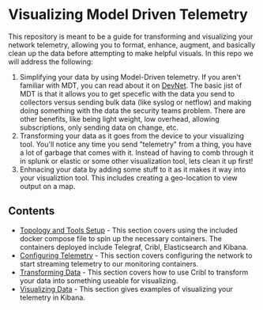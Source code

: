 # Visualizing Model Driven Telemetry

This repository is meant to be a guide for transforming and visualizing your network telemetry, allowing you to format, enhance, augment, and basically clean up the data before attempting to make helpful visuals. In this repo we will address the following:

1. Simplifying your data by using Model-Driven telemetry. If you aren't familiar with MDT, you can read about it on [DevNet](https://developer.cisco.com/docs/ios-xe/#!streaming-telemetry-quick-start-guide). The basic jist of MDT is that it allows you to get specefic with the data you send to collectors versus sending bulk data (like syslog or netflow) and making doing something with the data the security teams problem. There are other benefits, like being light weight, low overhead, allowing subscriptions, only sending data on change, etc.
2. Transforming your data as it goes from the device to your visualizing tool. You'll notice any time you send "telemetry" from a thing, you have a lot of garbage that comes with it. Instead of having to comb through it in splunk or elastic or some other visualization tool, lets clean it up first!
3. Enhnacing your data by adding some stuff to it as it makes it way into your visualiztion tool. This includes creating a geo-location to view output on a map.

## Contents
* [Topology and Tools Setup](docs/setup.md) - This section covers using the included docker compose file to spin up the necessary containers. The containers deployed include Telegraf, Cribl, Elasticsearch and Kibana.
* [Configuring Telemetry](docs/telemetry_setup.md) - This section covers configuring the network to start streaming telemetry to our monitoring containers.
* [Transforming Data](docs/cribl_setup.md) - This section covers how to use Cribl to transform your data into something useable for visualizing.
* [Visualizing Data](docs/elasticsearch_setup.md) - This section gives examples of visualizing your telemetry in Kibana.
